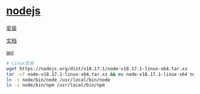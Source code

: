 # [nodejs](https://nodejs.org/en)

[安装](https://nodejs.org/en/download)

[文档](https://nodejs.org/en/docs)

[api](https://nodejs.org/api/)

```bash
# linux安装
wget https://nodejs.org/dist/v18.17.1/node-v18.17.1-linux-x64.tar.xz
tar -xf node-v18.17.1-linux-x64.tar.xz && mv node-v18.17.1-linux-x64 node
ln -s node/bin/node /usr/local/bin/node
ln -s node/bin/npm /usr/local/bin/npm
```
